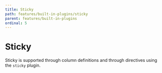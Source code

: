 ```yaml
---
title: Sticky
path: features/built-in-plugins/sticky
parent: features/built-in-plugins
ordinal: 5
---
```

# Sticky

Sticky is supported through column definitions and through directives using the `sticky` plugin.

<div pbl-example-view="pbl-row-column-definitions-example"></div>

<div pbl-example-view="pbl-row-with-directives-example"></div>

<div pbl-example-view="pbl-row-multi-header-example"></div>

<div pbl-example-view="pbl-sticky-example"></div>

<div pbl-example-view="pbl-column-with-directives-example"></div>

<div pbl-example-view="pbl-column-mix-setup-example"></div>
